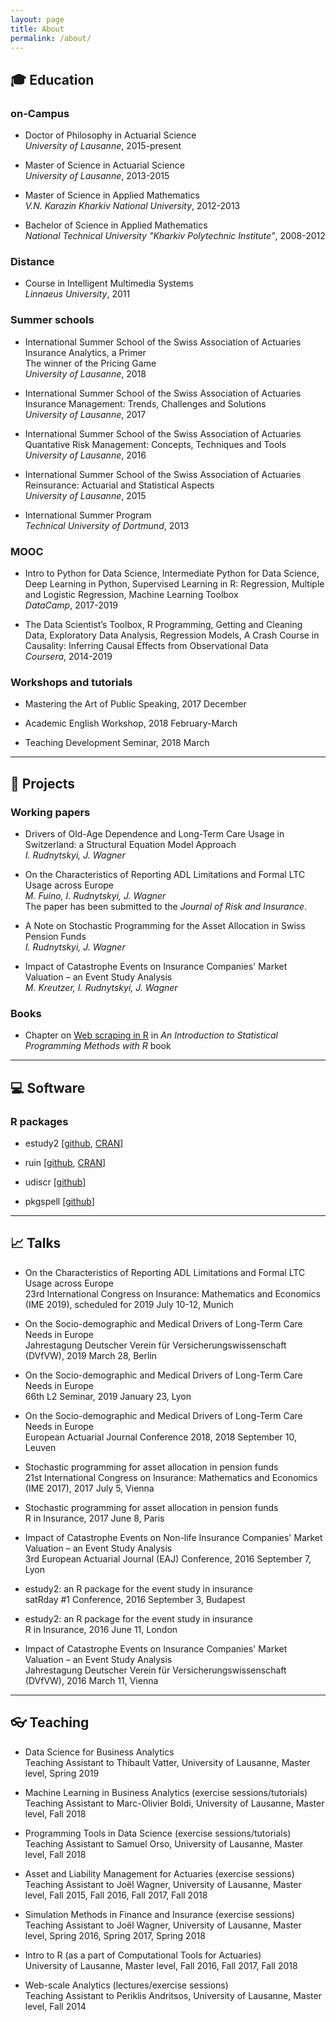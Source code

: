 ```yaml
---
layout: page
title: About
permalink: /about/
---
```


## :mortar_board: Education 

### on-Campus

* Doctor of Philosophy in Actuarial Science <br />
*University of Lausanne*, 2015-present

* Master of Science in Actuarial Science <br />
*University of Lausanne*, 2013-2015

* Master of Science in Applied Mathematics <br />
*V.N. Karazin Kharkiv National University*, 2012-2013

* Bachelor of Science in Applied Mathematics <br />
*National Technical University "Kharkiv Polytechnic Institute"*, 2008-2012

### Distance

* Course in Intelligent Multimedia Systems <br />
*Linnaeus University*, 2011

### Summer schools

* International Summer School of the Swiss Association of Actuaries <br />
Insurance Analytics, a Primer <br />
The winner of the Pricing Game <br />
*University of Lausanne*, 2018


* International Summer School of the Swiss Association of Actuaries <br />
Insurance Management: Trends, Challenges and Solutions <br />
*University of Lausanne*, 2017

* International Summer School of the Swiss Association of Actuaries <br />
Quantative Risk Management: Concepts, Techniques and Tools <br />
*University of Lausanne*, 2016

* International Summer School of the Swiss Association of Actuaries <br />
Reinsurance: Actuarial and Statistical Aspects <br />
*University of Lausanne*, 2015

* International Summer Program <br />
*Technical University of Dortmund*, 2013

### MOOC

* Intro to Python for Data Science, Intermediate Python for Data Science, Deep Learning in Python, Supervised Learning in R: Regression, Multiple and Logistic Regression, Machine Learning Toolbox <br />
*DataCamp*, 2017-2019

* The Data Scientist’s Toolbox, R Programming, Getting and Cleaning Data, Exploratory Data Analysis, Regression Models, A Crash Course in Causality: Inferring Causal Effects from Observational Data <br />
*Coursera*, 2014-2019

### Workshops and tutorials

* Mastering the Art of Public Speaking, 2017 December 

* Academic English Workshop, 2018 February-March

* Teaching Development Seminar, 2018 March

----

## :memo: Projects

### Working papers

* Drivers of Old-Age Dependence and Long-Term Care Usage in Switzerland: a Structural Equation Model Approach <br />
*I. Rudnytskyi, J. Wagner*

* On the Characteristics of Reporting ADL Limitations and Formal LTC Usage across Europe <br />
*M. Fuino, I. Rudnytskyi, J. Wagner* <br/>
The paper has been submitted to the *Journal of Risk and Insurance*.

* A Note on Stochastic Programming for the Asset Allocation in Swiss Pension Funds <br />
*I. Rudnytskyi, J. Wagner*

* Impact of Catastrophe Events on Insurance Companies' Market Valuation – an Event Study Analysis <br />
*M. Kreutzer, I. Rudnytskyi, J. Wagner*

### Books

* Chapter on [Web scraping in R](https://smac-group.github.io/ds/web-scraping-in-r.html) in *An Introduction to Statistical Programming Methods with R* book

----

## :computer: Software 

### R packages

* estudy2 [[github](https://github.com/irudnyts/estudy2), [CRAN](https://cran.r-project.org/web/packages/estudy2/index.html)]

* ruin [[github](https://github.com/irudnyts/ruin), [CRAN](https://cran.r-project.org/web/packages/ruin/index.html)]

* udiscr [[github](https://github.com/irudnyts/udiscr)]

* pkgspell [[github](https://github.com/irudnyts/pkgspell)]

----

## :chart_with_upwards_trend: Talks 

* On the Characteristics of Reporting ADL Limitations and Formal LTC Usage across Europe <br />
23rd International Congress on Insurance: Mathematics and Economics (IME 2019), scheduled for 2019 July 10-12, Munich

* On the Socio-demographic and Medical Drivers of Long-Term Care Needs in Europe <br />
Jahrestagung Deutscher Verein f&uuml;r Versicherungswissenschaft (DVfVW), 2019 March 28, Berlin

* On the Socio-demographic and Medical Drivers of Long-Term Care Needs in Europe <br />
66th L2 Seminar, 2019 January 23, Lyon

* On the Socio-demographic and Medical Drivers of Long-Term Care Needs in Europe <br />
European Actuarial Journal Conference 2018, 2018 September 10, Leuven

* Stochastic programming for asset allocation in pension funds <br />
21st International Congress on Insurance: Mathematics and Economics (IME 2017), 2017 July 5, Vienna

* Stochastic programming for asset allocation in pension funds <br />
R in Insurance, 2017 June 8, Paris

* Impact of Catastrophe Events on Non-life Insurance Companies' Market Valuation – an Event Study Analysis <br />
3rd European Actuarial Journal (EAJ) Conference, 2016 September 7, Lyon

* estudy2: an R package for the event study in insurance <br />
satRday #1 Conference, 2016 September 3, Budapest

* estudy2: an R package for the event study in insurance <br />
R in Insurance, 2016 June 11, London

* Impact of Catastrophe Events on Insurance Companies' Market Valuation – an Event Study Analysis <br />
Jahrestagung Deutscher Verein f&uuml;r Versicherungswissenschaft (DVfVW), 2016 March 11, Vienna

----

## :eyeglasses: Teaching 

* Data Science for Business Analytics <br />
Teaching Assistant to Thibault Vatter, University of Lausanne, Master level, Spring 2019

* Machine Learning in Business Analytics (exercise sessions/tutorials) <br />
Teaching Assistant to Marc-Olivier Boldi, University of Lausanne, Master level, Fall 2018

* Programming Tools in Data Science (exercise sessions/tutorials) <br />
Teaching Assistant to Samuel Orso, University of Lausanne, Master level, Fall 2018

* Asset and Liability Management for Actuaries (exercise sessions) <br />
Teaching Assistant to Jo&euml;l Wagner, University of Lausanne, Master level, Fall 2015, Fall 2016, Fall 2017, Fall 2018

* Simulation Methods in Finance and Insurance (exercise sessions) <br />
Teaching Assistant to Jo&euml;l Wagner, University of Lausanne, Master level, Spring 2016, Spring 2017, Spring 2018

* Intro to R (as a part of Computational Tools for Actuaries) <br />
University of Lausanne, Master level, Fall 2016, Fall 2017, Fall 2018

* Web-scale Analytics (lectures/exercise sessions) <br />
Teaching Assistant to Periklis Andritsos, University of Lausanne, Master level, Fall 2014